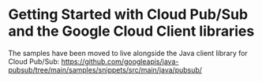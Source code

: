 # Getting Started with Cloud Pub/Sub and the Google Cloud Client libraries

The samples have been moved to live alongside the Java client library for Cloud Pub/Sub: https://github.com/googleapis/java-pubsub/tree/main/samples/snippets/src/main/java/pubsub/